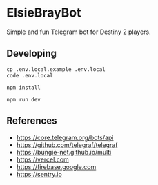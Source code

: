 # ElsieBrayBot

Simple and fun Telegram bot for Destiny 2 players.

## Developing

```shell
cp .env.local.example .env.local
code .env.local

npm install

npm run dev
```

## References

- https://core.telegram.org/bots/api
- https://github.com/telegraf/telegraf
- https://bungie-net.github.io/multi
- https://vercel.com
- https://firebase.google.com
- https://sentry.io
